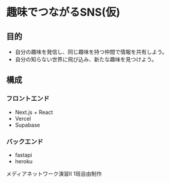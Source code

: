 # 趣味でつながるSNS(仮)

## 目的
- 自分の趣味を発信し、同じ趣味を持つ仲間で情報を共有しよう。
- 自分の知らない世界に飛び込み、新たな趣味を見つけよう。

## 構成
### フロントエンド
- Next.js + React
- Vercel
- Supabase
### バックエンド
- fastapi
- heroku

メディアネットワーク演習Ⅱ 1班自由制作